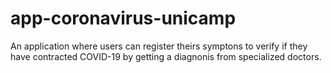 # app-coronavirus-unicamp

An application where users can register theirs symptons to verify if they have contracted COVID-19 by getting a diagnonis from specialized doctors.
